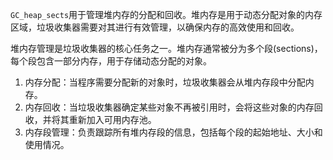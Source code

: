 `GC_heap_sects`用于管理堆内存的分配和回收。堆内存是用于动态分配对象的内存区域，垃圾收集器需要对其进行有效管理，以确保内存的高效使用和回收。

堆内存管理是垃圾收集器的核心任务之一。堆内存通常被分为多个段(sections)，每个段包含一部分内存，用于存储动态分配的对象。

1. 内存分配：当程序需要分配新的对象时，垃圾收集器会从堆内存段中分配内存。
2. 内存回收：当垃圾收集器确定某些对象不再被引用时，会将这些对象的内存回收，并将其重新加入可用内存池。
3. 内存段管理：负责跟踪所有堆内存段的信息，包括每个段的起始地址、大小和使用情况。
